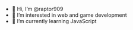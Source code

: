 - 👋 Hi, I’m @raptor909
- 👀 I’m interested in web and game development
- 🌱 I’m currently learning JavaScript
